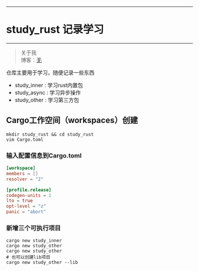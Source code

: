 
---
# study_rust 记录学习
-------------

> 关于我  
博客：[无](http://) 

仓库主要用于学习，随便记录一些东西
- study_inner : 学习rust内置包
- study_async : 学习异步操作
- study_other : 学习第三方包


## Cargo工作空间（workspaces）创建
```shell
mkdir study_rust && cd study_rust
vim Cargo.toml
```
### 输入配置信息到Cargo.toml
```toml
[workspace]
members = []
resolver = "2"

[profile.release]
codegen-units = 1
lto = true
opt-level = "z"
panic = "abort"
```
### 新增三个可执行项目
```shell
cargo new study_inner
cargo new study_other
cargo new study_other
# 也可以创建lib项目
cargo new study_other --lib
```


